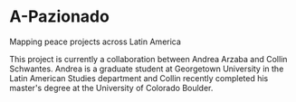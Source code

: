 # A-Pazionado
Mapping peace projects across Latin America

This project is currently a collaboration between Andrea Arzaba and Collin Schwantes. 
Andrea is a graduate student at Georgetown University in the Latin American Studies department 
and Collin recently completed his master's degree at the University of Colorado Boulder.
